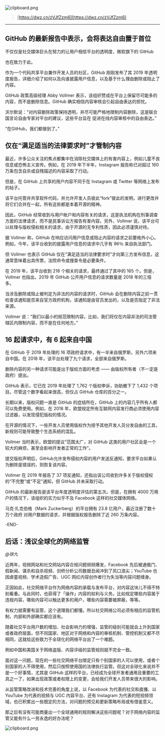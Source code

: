 

<img referrerpolicy="no-referrer" data-src="/img/bVbDOpw" src="https://cdn.segmentfault.com/v-5e154194/global/img/squares.svg" alt="clipboard.png" title="clipboard.png">


>
>
>
>[https://dwz.cn/zVJfZzm6](https://dwz.cn/zVJfZzm6)
>

---

## GitHub 的最新报告中表示，会将表达自由置于首位

不仅仅是社交媒体巨头在努力的让用户相信平台的透明度，微软旗下的 GitHub

也在致力于此。

作为一个代码共享平台兼作开发人员的社区，GitHub 刚刚发布了其 2019 年透明度报告，详细介绍了如何以及向谁披露用户信息，以及基于什么理由删除或阻止了内容。 

GitHub 政策高级经理 Abby Vollmer 表示，该组织赞成在平台上保留尽可能多的内容，而不是删除信息。GitHub 确实相信内容审核会引起自由表达的担忧。

沃尔默说：“对内容删除政策保持透明，并尽可能严格地限制内容删除，这是联合国言论自由专家对平台的建议，这些平台旨在 促进在线内容审核中的自由表达。”

“在GitHub，我们都做到了。”

## 仅在“满足适当的法律要求时”才管制内容

最近，许多公众关注的焦点都集中在消除社交媒体上的有害内容上，例如儿童不良信息或恐怖主义宣传。例如，在 2019 年下半年，Instagram 报告称已对超过 160 万条包含自杀或自残描述的内容采取了行动。 

但是，在 GitHub 上共享的用户内容不同于在 Instagram 或 Twitter 等网络上发布的帖子。

该平台托管并共享软件代码，并允许开发人员彼此“fork”彼此的发明，进行更改并将它们合并在一起，所有这些都是本着开源的精神。

因此，GitHub 经常收到与用户帐户和内容有关的请求，这是执法机构在刑事调查方面的法律请求，而不是民事诉讼方报告有害内容。另外，Vollmer 说，该平台可以处理与版权侵权相关的请求，由于开源的无专利性质，因此必须谨慎对待。

据 Vollmer 称，GitHub 在响应访问用户信息或阻止内容的请求之前要格外小心。例如，今年，该平台收到的披露用户信息的请求中几乎有 96％ 来自执法部门。 

但 Vollmer 也表示 GitHub 仅在“满足适当的法律要求时”才向第三方发布信息，这通常意味着出具传票，法院命令或搜查令是必要条件。

在 2019 年，该平台收到 218 个相关的请求，最终通过了其中的 165 个。但是，Vollmer 也指出，2019 年 GitHub 公开用户信息的请求数量是 2018 年的三倍多。

当涉及删除或阻止被判定为非法的内容的请求时，GitHub 会在删除内容之前一贯检查该通知是否来自官方政府机构，该通知是由官员发出的，以及是否指定了非法来源。

Vollmer 说：“我们以最小的规范限制内容。比如，我们将仅在内容非法的司法管辖区内限制内容，而不是在任何地方。”

## 16 起请求中，有 6 起来自中国

在 GitHub 于 2019 年处理的 16 项政府请求中，有一半来自俄罗斯，另外六项来自中国。在 2018 年，该平台处理了九个请求，全部来自俄罗斯。

删除内容的另一种请求可能是出于版权方面的考虑 —— 由版权所有者（不一定是政府）提出。 

GitHub 表示，它已在 2019 年处理了 1,762 个版权申诉，协助撤下了 1,432 个项目。尽管这个数字看起来很高，但仅占 GitHub 仓库的百分之一。 

长期以来，版权问题一直是 GitHub 的症结所在，GitHub 上的内容几乎所有人都可以免费使用。例如，在 2018 年，欧盟规定所有互联网内容发行商必须使用内容过滤器，以发现侵犯版权的情况。 

在开源的情况下，一些开发人员使用版权作为授予其他开发人员分发自由的工具，新规则可能导致整个生态系统的混乱。 

Vollmer 当时表示，欧盟的提议“范围太广，对 GitHub 这类的用户社区会是一个较大的麻烦，甚至会影响开发者正常的工作”。 

提交版权声明后，GitHub允许发布侵权内容的用户发送反通知，要求平台如果认为删除是错误的，则恢复该内容。 

Vollmer 在 2019 年报告了 37 项反通知，还指出该公司收到许多关于版权侵权的“不完整”或“不足”通知，但 GitHub 并未采取行动。

GitHub 的最新报告是该平台年度透明度评估的第五次。但是，在拥有 4000 万用户的情况下，该组织的实力似乎不及 Facebook 这样的社交媒体网络。 

马克·扎克伯格（Mark Zuckerberg）的平台拥有 23.8 亿用户，最近注册了数十万个政府  对用户数据的请求，并根据版权报告删除了近 260 万条内容。

-END-

## 后话：浅议全球化的网络监管

*@徐九*

近两年，视频网站和社交网站内容合规问题频频爆发，Facebook 先后被通俄门、假新闻、谋杀和自杀视频、剑桥分析公司数据丑闻冲到了风口浪尖；YouTube 也因虐童视频、学术造假广告、UGC 网红内容创作者行为失当等内容问题缠身。

正因如此，社交网络平台作为网络内容的承载与发布平台，对内容这块儿不得不特别看重。与此同时，也获得了「操作」内容的权利与义务。比如规定哪些内容属于违规内容，哪些内容可以触达更多的用户，哪些内容需要被屏蔽，等等。

有权力就需要有监管，这个道理我们都懂。所以社交网络公司必须有相应的监管机制，内部和外部确实都应该有。

随着社交平台用户数的增加、社会影响力的增强，监管的级别可能就会上升到国家或者政府层面，但不同国家、地区对于网络和内容的审核机制、管控机制又都不尽相同，这就给这些致力于全球化的网络平台出了一个难题。

例如中国和美国关于网络盗版、内容评级的监管规则就不完全一致。

面对这一问题，现在的一些社交网络平台限定只有个别国家的人可以使用，或者个别国家的人不得使用，然后只按照使用国的法律执行监管。但这对全球化来说并不是一个好事情，尤其是 GitHub 这样的平台，已经成为全球开发者通用且重要的工具之一了，如果出现政策或者权限上的变更，会给我们开发人员带来很大的影响。

从监管策略改进和技术完善的角度上说，以 Facebook 为代表的社交和直播、以 YouTube 为代表的视频与 UGC 内容平台、还有 Instagram 为代表的短视频领域，也已积累出一些既定的方法，对问题的预见和更新策略布局或有借鉴意义。

那之后有没有可能商量出一个全球通用的规则解决这些问题呢？对于网络内容的监管又能有什么一劳永逸的好办法呢？

<img referrerpolicy="no-referrer" data-src="/img/bVbCJ1M" src="https://cdn.segmentfault.com/v-5e154194/global/img/squares.svg" alt="clipboard.png" title="clipboard.png">
